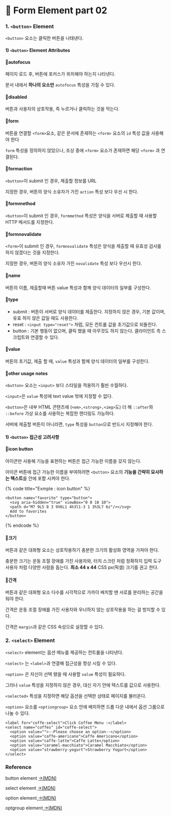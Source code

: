 # 📄 Form Element part 02

### 1. `<button>` Element

`<button>` 요소는 클릭한 버튼을 나태낸다.

#### 1\) `<button>` Element Attributes

#### 📝**autofocus**

페이지 로드 후, 버튼에 포커스가 위치해야 하는지 나타낸다.

문서 내에서 **하나의 요소만** `autofocus` 특성을 가질 수 있다.

#### 📝**disabled**

버튼과 사용자의 상호작용, 즉 누르거나 클릭하는 것을 막는다.

#### 📝**form**

버튼을 연결할 `<form>`요소, 같은 문서에 존재하는 `<form>` 요소의 `id` 특성 값을 사용해야 한다

`form` 특성을 정의하지 않았으나, 조상 중에 `<form>` 요소가 존재하면 해당 `<form>` 과 연결된다.

#### 📝**formaction**

`<button>`이 submit 인 경우, 제출할 정보를 URL

지정한 경우, 버튼의 양식 소유자가 가진 `action` 특성 보다 우선 시 한다.

#### 📝**formmethod**

`<button>`이 submit 인 경우, `formmethod` 특성은 양식을 서버로 제출할 때 사용할 HTTP 메서드를 지정한다.

#### 📝**formnovalidate**

`<form>`이 submit 인 경우, `formnovalidate` 특성은 양식을 제출할 때 유효성 검사를 하지 않겠다는 것을 지정한다.

지정한 경우, 버튼의 양식 소유자 가진 `novalidate` 특성 보다 우선시 한다.

#### 📝**name**

버튼의 이름, 제출할때 버튼 value 특성과 함께 양식 데이터의 일부를 구성한다.

#### 📝**type**

* submit : 버튼이 서버로 양식 데이터를 제출한다. 지정하지 않은 경우, 기본 값이며, 유효 하지 않은 값일 때도 사용한다.
* reset : `<input type="reset">` 처럼, 모든 컨트롤 값을 초기값으로 되돌린다.
* button : 기본 행동이 없으며, 클릭 했을 때 아무것도 하지 않는다. 클라이언트 측 스크립트와 연결할 수 있다.

#### 📝**value**

버튼의 초기값, 제출 할 때, `value` 특성과 함께 양식 데이터의 일부를 구성한다.

#### 📝o**ther usage notes**

`<button>` 요소는 `<input>` 보다 스타일을 적용하기 훨씬 수월하다.

`<input>`은 `value` 특성에 text value 밖에 지정할 수 없다.

`<button>`은 내부 HTML 콘텐츠에 \(`<em>,<strong>,<img>`도\) 더 해 `::after`와 `::before` 가상 요소를 사용하는 복잡한 렌더링도 가능하다.

서버에 제출할 버튼이 아니라면, `type` 특성을 `button`으로 반드시 지정해야 한다.

#### 1\) `<button>` 접근성 고려사항

#### 📝**icon button**

아이콘만 사용해 기능을 표현하는 버튼은 접근 가능한 이름을 갖지 않는다.

아이콘 버튼에 접근 가능한 이름을 부여하려면 `<button>` 요소의 **기능을 간략히 묘사하는 텍스트**를 안에 포함 시켜야 한다.

{% code title="Exmple : icon button" %}
```markup
<button name="favorite" type="button">
  <svg aria-hidden="true" viewBox="0 0 10 10">
  <path d="M7 9L5 8 3 9V6L1 4h3l1-3 1 3h3L7 6z"/></svg>
  Add to favorites
</button>
```
{% endcode %}

#### 📝**크기**

버튼과 같은 대화형 요소는 상호작용하기 충분한 크기의 활성화 영역을 가져야 한다.

충분한 크기는 운동 조절 장애를 가진 사용자와, 터치 스크린 처럼 정확하지 입력 도구 사용자 처럼 다양한 사람을 돕는다. **최소 44 x 44** CSS px\(픽셀\) 크기를 권고 한다.

#### 📝**간격**

버튼과 같은 대화형 요소 다수를 시각적으로 가까이 배치할 땐 서로를 분리하는 공간을 둬야 한다.

간격은 운동 조절 장애를 가진 사용자와 우너하지 않는 상호작용을 하는 걸 방지할 수 있다.

간격은 `margin`과 같은 CSS 속성으로 설정할 수 있다.

### 2. `<select>` Element

`<select>` element는 옵션 메뉴를 제공하는 컨트롤을 나타낸다.

`<select>` 는 `<label>`과 연결해 접근성을 향상 시킬 수 있다.

`<option>` 은 자신이 선택 됐을 때 사용할 `value` 특성이 필요하다.

그러나 `value` 특성을 지정하지 않은 경우, 대신 자기 안에 텍스트를 값으로 사용한다.

`<selected>` 특성을 지정하면 해당 옵션을 선택한 상태로 페이지를 불러온다.

`<option>` 요소를 `<optiongroup>` 요소 안에 배치하면 드롭 다운 내에서 옵션 그룹으로 나눌 수 있다.

```markup
<label for="coffe-select">Click Coffee Menu :</label>
<select name="coffes" id="coffe-select">
  <option value="">--Please choose an option--</option>
  <option value="caffe-americano">Caffe Americano</option>
  <option value="caffe-latte">Caffe Latte</option>
  <option value="caramel-macchiato">Caramel Macchiato</option>
  <option value="strawberry-yogurt">Strawberry Yogurt</option>
</select>
```

### Reference  <a id="reference"></a>

button element [→\(MDN\)](https://developer.mozilla.org/ko/docs/Web/HTML/Element/button)

select  element [→\(MDN\)](https://developer.mozilla.org/ko/docs/Web/HTML/Element/select)

option  element[ →\(MDN\)](https://developer.mozilla.org/ko/docs/Web/HTML/Element/option)

optgroup  element[ →\(MDN\)﻿](https://developer.mozilla.org/ko/docs/Web/HTML/Element/optgroup)

####  <a id="reference"></a>

### 


